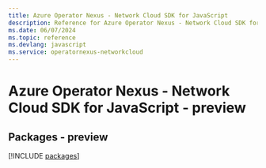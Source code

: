 ```yaml
---
title: Azure Operator Nexus - Network Cloud SDK for JavaScript
description: Reference for Azure Operator Nexus - Network Cloud SDK for JavaScript
ms.date: 06/07/2024
ms.topic: reference
ms.devlang: javascript
ms.service: operatornexus-networkcloud
---
```

# Azure Operator Nexus - Network Cloud SDK for JavaScript - preview
## Packages - preview
[!INCLUDE [packages](operator-nexus---network-cloud-index.md)]
